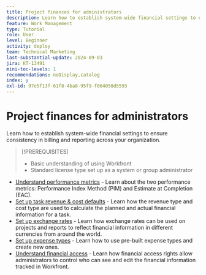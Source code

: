 ```yaml
---
title: Project finances for administrators
description: Learn how to establish system-wide financial settings to ensure consistency in billing and reporting across your organization.
feature: Work Management
type: Tutorial
role: User
level: Beginner
activity: deploy
team: Technical Marketing
last-substantial-update: 2024-09-03
jira: KT-13491
mini-toc-levels: 1
recommendations: noDisplay,catalog
index: y
exl-id: 97e5f13f-61f8-4ba8-95f9-f064050d5593
---
```

# Project finances for administrators 

Learn how to establish system-wide financial settings to ensure consistency in billing and reporting across your organization.


>[!PREREQUISITES]
>
>* Basic understanding of using Workfront
>* Standard license type set up as a system or group administrator

* [Understand performance metrics](understand-performance-metrics.md) - Learn about the two performance metrics: Performance Index Method (PIM) and Estimate at Completion (EAC).
* [Set up task revenue & cost defaults](set-up-task-revenue-and-cost-defaults.md) - Learn how the revenue type and cost type are used to calculate the planned and actual financial information for a task.
* [Set up exchange rates](set-up-exchange-rates.md) - Learn how exchange rates can be used on projects and reports to reflect financial information in different currencies from around the world.
* [Set up expense types](set-up-expense-types.md) - Learn how to use pre-built expense types and create new ones.
* [Understand financial access](understand-financial-access.md) - Learn how financial access rights allow administrators to control who can see and edit the financial information tracked in Workfront.
